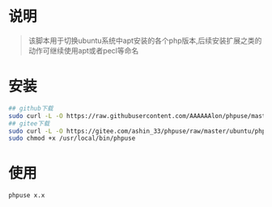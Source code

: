 # 说明

> 该脚本用于切换ubuntu系统中apt安装的各个php版本,后续安装扩展之类的动作可继续使用apt或者pecl等命名

# 安装

```bash
## github下载
sudo curl -L -O https://raw.githubusercontent.com/AAAAAAlon/phpuse/master/ubuntu/phpuse.sh
## gitee下载
sudo curl -L -O https://gitee.com/ashin_33/phpuse/raw/master/ubuntu/phpuse.sh
sudo chmod +x /usr/local/bin/phpuse
```

# 使用

```bash
phpuse x.x
```
 